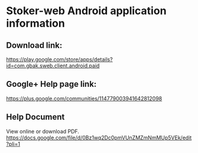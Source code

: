 # Stoker-web Android application information #

## Download link: ##
https://play.google.com/store/apps/details?id=com.gbak.sweb.client.android.paid

## Google+ Help page link: ##
https://plus.google.com/communities/114779003941642812098

## Help Document ##
View online or download PDF.
https://docs.google.com/file/d/0Bz1wq2Dc0pmVUnZMZmNmMUp5VEk/edit?pli=1